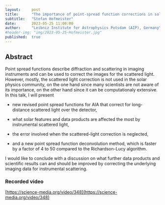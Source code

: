 ```yaml
---
layout:     post
title:      "The importance of point-spread function corrections in solar physics"
subtitle:   "Stefan Hofmeister"
date:       2023-05-25 11:00:00
author:     "Leibniz Institute for Astrophysics Potsdam (AIP), Germany"
#header-img: "img/2023-05-25-Hofmeister.jpg"
published:  true
---
```


## Abstract
Point spread functions describe diffraction and scattering in imaging instruments and can be used to correct the images for the scattered light. However, mostly, the scattered light correction is not used in the solar physics community, on the one hand since many scientists are not aware of its importance, on the other hand since it can be computationaly extensive. In this talk, I will present

  - new revised point spread functions for AIA that correct for long-distance scattered light over the detector,

  - what solar features and data products are affected the most by instrumental scattered light,

  - the error involved when the scattered-light correction is neglected,

  -  and a new point spread function deconvolution method, which is faster by a factor of 4 to 50 compared to the Richardson-Lucy algorithm.

I would like to conclude with a discussion on what further data products and scientific results can and should be improved by correcting the underlying imaging data for instrumental scattering.

### Recorded video

[https://science-media.org/video/348](https://science-media.org/video/348)
